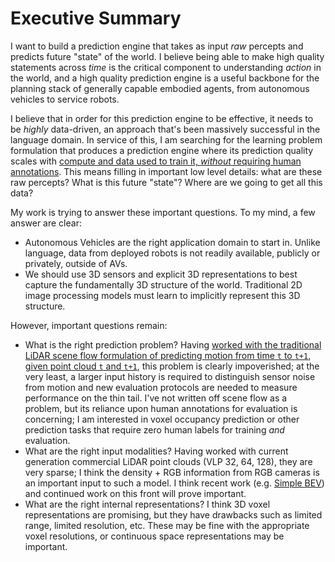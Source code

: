 # Executive Summary

I want to build a prediction engine that takes as input _raw_ percepts and predicts future "state" of the world. I believe being able to make high quality statements across _time_ is the critical component to understanding _action_ in the world, and a high quality prediction engine is a useful backbone for the planning stack of generally capable embodied agents, from autonomous vehicles to service robots.

I believe that in order for this prediction engine to be effective, it needs to be _highly_ data-driven, an approach that's been massively successful in the language domain. In service of this, I am searching for the learning problem formulation that produces a prediction engine where its prediction quality scales with [compute and data used to train it, *without* requiring human annotations](http://www.incompleteideas.net/IncIdeas/BitterLesson.html). This means filling in important low level details: what are these raw percepts? What is this future "state"? Where are we going to get all this data?

My work is trying to answer these important questions. To my mind, a few answer are clear: 

 - Autonomous Vehicles are the right application domain to start in. Unlike language, data from deployed robots is not readily available, publicly or privately, outside of AVs. 
 - We should use 3D sensors and explicit 3D representations to best capture the fundamentally 3D structure of the world. Traditional 2D image processing models must learn to implicitly represent this 3D structure.
 
 However, important questions remain:

- What is the right prediction problem? Having [worked with the traditional LiDAR scene flow formulation of predicting motion from time `t` to `t+1`, given point cloud `t` and `t+1`](./zeroflow.html), this problem is clearly impoverished; at the very least, a larger input history is required to distinguish sensor noise from motion and new evaluation protocols are needed to measure performance on the thin tail. I've not written off scene flow as a problem, but its reliance upon human annotations for evaluation is concerning; I am interested in voxel occupancy prediction or other prediction tasks that require zero human labels for training _and_ evaluation.
 - What are the right input modalities? Having worked with current generation commercial LiDAR point clouds (VLP 32, 64, 128), they are very sparse; I think the density + RGB information from RGB cameras is an important input to such a model. I think recent work (e.g. [Simple BEV](https://simple-bev.github.io/)) and continued work on this front will prove important.
 - What are the right internal representations? I think 3D voxel representations are promising, but they have drawbacks such as limited range, limited resolution, etc. These may be fine with the appropriate voxel resolutions, or continuous space representations may be important.
 


<!--
# Illustrative Example: `N` Queens

The `N` Queens Problem asks how to place `N` Queens on an `N x N` chessboard such that no two queens are capturing each other. Naively, a solution can be found via search over an `N x N` array of text characters; each character represents a piece with its unicode representation, or a space character for an empty piece. Search can be done in this representation by repeatedly flipping characters between the ♕ and space, either randomly or via a heuristic, until a satisfying board configuration can be found. However, this representation admits many invalid board configurations: the search process itself must enforce all constraints, e.g. there being only queens on the board, exactly `N` queens on the board, and the queens being in a satisfying position.

A more tailored representation is an `N` row array of entries `1` to `N`; the index of an entry represents the row its queen will sit on, and each entry value represents the column its queen will sit on. This representation bakes in many of the constraints of the problem itself: by construction there must be exactly `N` queens on the board and each row can only have a single queen on it (two queens on the same row would be capturing and thus invalid). Search can be done on this representation by repeatedly generating entries and verifying that there are not duplicate entries (meaning two queens are on the same column and thus invalid) and then simply checking for diagonal captures.

One could imagine the existence of an even more tailored representation: a random `N` dimensional vector space (and an injective map to only valid `N` Queens solutions). Search with this representation is trivial --- generate _any_ random finite `N` dimensional vector, give it to the map, and receive a satisfying solution.

This problem illustrates the tradeoff between representation and search for problem solving --- on the one extreme you have an _uncompressed_ representation that requires a significant amount of clever search to pick through the state space in order to solve the problem; on the other extreme you have a highly _compressed_ representation that discards all irrelevant information and preserves all relevant information, allowing search to collapse to a single trivial sampling step. 

But it also illustrates the tradeoff between reduced search and reduced "generalization" --- the second and third representations are clearly better for solving the `N` Queens problem, but if you also want to _play_ chess, only the first representation is capable of doing so; neither the second nor third representations can represent a _single_ legal board position. Note of course that "generalization" is only a relative term, e.g. none of the representations can play [four-handed chess](https://en.wikipedia.org/wiki/Four-player_chess) (in general, for any finite sized representation, you can construct a problem that requires more information to solve than can be fit into this representation).

# (Visual) Representation Learning and Reinforcement Learning

In RL theory, the state space is assumed to be given as part of the problem definition --- if the state has all of the "relevant" information, then it's an MDP, and if not, it's a POMDP. In RL practice, the state space is very important to the quality of the final learned policy --- 

Reinforcement Learning is a prime example of the interaction between representation and planning in a learning context. The state space is assumed to be given as part of the MDP; if the state does not contain all relevant problem information, it becomes a  part of the definition of an MDP, a state space is given, with the goal of learning a policy that maximizes a given reward to an agent following the policy.


I believe the shortest path to getting robust, generally capable robots in the real world is through the construction of a high quality prediction engine that serves as the core for a planning system.

The key open question: what is the learning problem formulation that allows us to build this prediction engine using only [compute and data, *without* requiring human annotations](http://www.incompleteideas.net/IncIdeas/BitterLesson.html).

The key open question: what is the problem formulation that allows us to scale 

The world is fundamentally 3D, but currently most vision systems focus on 2D data simply due to general availability of RGB images and strong hardware acceleration for standard processing methods (e.g. 2D convolutions). I am interested in building such scalable vision systems on top of 3D sensor data (e.g. LiDAR, Stereo) that reasons natively in 3D, in the hope that these 3D representations are more useful for quickly and robustly learning downstream behavioral tasks compared to their 2D counterparts.
-->
